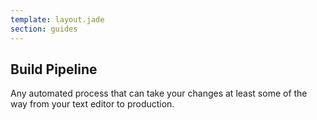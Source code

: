 ```yaml
---
template: layout.jade
section: guides
---
```


## Build Pipeline

Any automated process that can take your changes at least some of the way from your text editor to production.